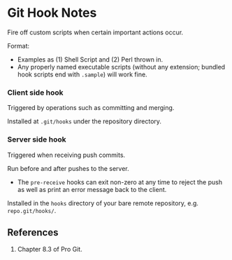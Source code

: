 # Git Hook Notes

Fire off custom scripts when certain important actions occur.

Format:

+ Examples as (1) Shell Script and (2) Perl thrown in.
+ Any properly named executable scripts (without any extension; bundled hook scripts end with `.sample`) will work fine.

### Client side hook

Triggered by operations such as committing and merging.

Installed at `.git/hooks` under the repository directory.

### Server side hook

Triggered when receiving push commits.

Run before and after pushes to the server.

+ The `pre-receive` hooks can exit non-zero at any time to reject the push as well as print an error message back to the client.

Installed in the `hooks` directory of your bare remote repository, e.g. `repo.git/hooks/`.

## References

1. Chapter 8.3 of Pro Git.
